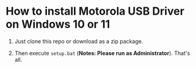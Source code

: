 # How to install Motorola USB Driver on Windows 10 or 11

1. Just clone this repo or download as a zip package.

2. Then execute `setup.bat` (**Notes: Please run as Administrator**). That's all.
